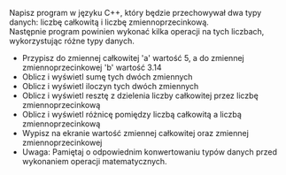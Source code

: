 Napisz program w języku C++, który będzie przechowywał dwa typy danych: liczbę całkowitą i liczbę zmiennoprzecinkową.  
Następnie program powinien wykonać kilka operacji na tych liczbach, wykorzystując różne typy danych.

- Przypisz do zmiennej całkowitej 'a' wartość 5, a do zmiennej zmiennoprzecinkowej 'b' wartość 3.14
- Oblicz i wyświetl sumę tych dwóch zmiennych
- Oblicz i wyświetl iloczyn tych dwóch zmiennych
- Oblicz i wyświetl resztę z dzielenia liczby całkowitej przez liczbę zmiennoprzecinkową
- Oblicz i wyświetl różnicę pomiędzy liczbą całkowitą a liczbą zmiennoprzecinkową
- Wypisz na ekranie wartość zmiennej całkowitej oraz zmiennej zmiennoprzecinkowej
- Uwaga: Pamiętaj o odpowiednim konwertowaniu typów danych przed wykonaniem operacji matematycznych.
